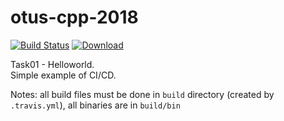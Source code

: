 # otus-cpp-2018
[![Build Status](https://travis-ci.com/mkvdv/otus-cpp-2018.svg?branch=task01)](https://travis-ci.com/mkvdv/otus-cpp-2018)
[ ![Download](https://api.bintray.com/packages/mkvdv/otus01/cpp_01/images/download.svg) ](https://bintray.com/mkvdv/otus01/cpp_01/_latestVersion)

Task01 - Helloworld.  
Simple example of CI/CD.

Notes: all build files must be done in `build` directory (created by `.travis.yml`), all binaries are in `build/bin`
